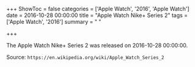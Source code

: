 +++
ShowToc = false
categories = ['Apple Watch', '2016', 'Apple Watch']
date = 2016-10-28 00:00:00
title = "Apple Watch Nike+ Series 2"
tags = ['Apple Watch', '2016']
summary = " "

+++

The Apple Watch Nike+ Series 2 was released on 2016-10-28 00:00:00.

Source: `https://en.wikipedia.org/wiki/Apple_Watch_Series_2`


